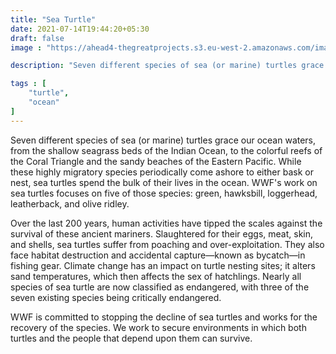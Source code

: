 ```yaml
---
title: "Sea Turtle"
date: 2021-07-14T19:44:20+05:30
draft: false
image : "https://ahead4-thegreatprojects.s3.eu-west-2.amazonaws.com/image-cache/1/1/b/9/c/11b9c9d96deb69058c09a9afed95588984a0f949-what-threats-are-the-sea-turtles-facing-4363.jpeg"

description: "Seven different species of sea (or marine) turtles grace our ocean waters, from the shallow seagrass beds of the Indian Ocean, to the colorful reefs of the Coral Triangle and the sandy beaches of the Eastern Pacific."

tags : [
    "turtle",
    "ocean"
]
---
```



Seven different species of sea (or marine) turtles grace our ocean waters, from the shallow seagrass beds of the Indian Ocean, to the colorful reefs of the Coral Triangle and the sandy beaches of the Eastern Pacific. While these highly migratory species periodically come ashore to either bask or nest, sea turtles spend the bulk of their lives in the ocean. WWF's work on sea turtles focuses on five of those species: green, hawksbill, loggerhead, leatherback, and olive ridley.

Over the last 200 years, human activities have tipped the scales against the survival of these ancient mariners. Slaughtered for their eggs, meat, skin, and shells, sea turtles suffer from poaching and over-exploitation. They also face habitat destruction and accidental capture—known as bycatch—in fishing gear. Climate change has an impact on turtle nesting sites; it alters sand temperatures, which then affects the sex of hatchlings. Nearly all species of sea turtle are now classified as endangered, with three of the seven existing species being critically endangered.

WWF is committed to stopping the decline of sea turtles and works for the recovery of the species. We work to secure environments in which both turtles and the people that depend upon them can survive.